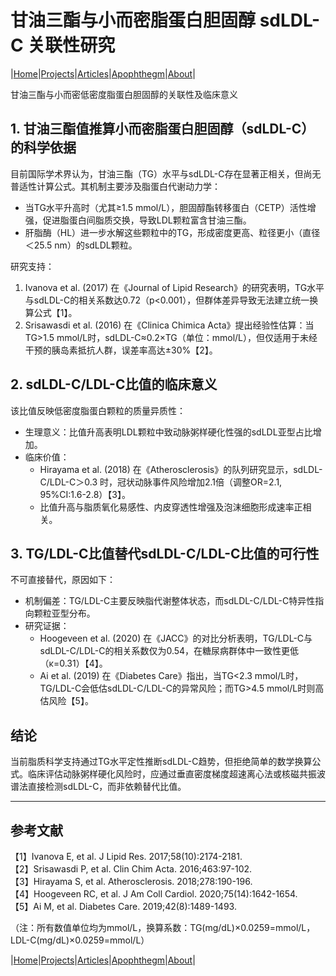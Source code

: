 # 甘油三酯与小而密脂蛋白胆固醇 sdLDL-C 关联性研究

|[Home](/README.md)|[Projects](/projects.md)|[Articles](/articles.md)|[Apophthegm](/apophthegm.md)|[About](/about.md)|

甘油三酯与小而密低密度脂蛋白胆固醇的关联性及临床意义

## 1. 甘油三酯值推算小而密脂蛋白胆固醇（sdLDL-C）的科学依据    

目前国际学术界认为，甘油三酯（TG）水平与sdLDL-C存在显著正相关，但尚无普适性计算公式。其机制主要涉及脂蛋白代谢动力学：    

- 当TG水平升高时（尤其≥1.5 mmol/L），胆固醇酯转移蛋白（CETP）活性增强，促进脂蛋白间脂质交换，导致LDL颗粒富含甘油三酯。    
- 肝脂酶（HL）进一步水解这些颗粒中的TG，形成密度更高、粒径更小（直径＜25.5 nm）的sdLDL颗粒。    

研究支持：

1. Ivanova et al. (2017) 在《Journal of Lipid Research》的研究表明，TG水平与sdLDL-C的相关系数达0.72（p<0.001），但群体差异导致无法建立统一换算公式【1】。    
2. Srisawasdi et al. (2016) 在《Clinica Chimica Acta》提出经验性估算：当TG>1.5 mmol/L时，sdLDL-C≈0.2×TG（单位：mmol/L），但仅适用于未经干预的胰岛素抵抗人群，误差率高达±30%【2】。    

## 2. sdLDL-C/LDL-C比值的临床意义

该比值反映低密度脂蛋白颗粒的质量异质性：

- 生理意义：比值升高表明LDL颗粒中致动脉粥样硬化性强的sdLDL亚型占比增加。
- 临床价值：
  - Hirayama et al. (2018) 在《Atherosclerosis》的队列研究显示，sdLDL-C/LDL-C＞0.3 时，冠状动脉事件风险增加2.1倍（调整OR=2.1, 95%CI:1.6-2.8）【3】。
  - 比值升高与脂质氧化易感性、内皮穿透性增强及泡沫细胞形成速率正相关。

## 3. TG/LDL-C比值替代sdLDL-C/LDL-C比值的可行性

不可直接替代，原因如下：

- 机制偏差：TG/LDL-C主要反映脂代谢整体状态，而sdLDL-C/LDL-C特异性指向颗粒亚型分布。    
- 研究证据：    
  - Hoogeveen et al. (2020) 在《JACC》的对比分析表明，TG/LDL-C与sdLDL-C/LDL-C的相关系数仅为0.54，在糖尿病群体中一致性更低（κ=0.31）【4】。    
  - Ai et al. (2019) 在《Diabetes Care》指出，当TG<2.3 mmol/L时，TG/LDL-C会低估sdLDL-C/LDL-C的异常风险；而TG>4.5 mmol/L时则高估风险【5】。    

## 结论

当前脂质科学支持通过TG水平定性推断sdLDL-C趋势，但拒绝简单的数学换算公式。临床评估动脉粥样硬化风险时，应通过垂直密度梯度超速离心法或核磁共振波谱法直接检测sdLDL-C，而非依赖替代比值。

---

## 参考文献    
【1】Ivanova E, et al. J Lipid Res. 2017;58(10):2174-2181.    
【2】Srisawasdi P, et al. Clin Chim Acta. 2016;463:97-102.    
【3】Hirayama S, et al. Atherosclerosis. 2018;278:190-196.    
【4】Hoogeveen RC, et al. J Am Coll Cardiol. 2020;75(14):1642-1654.    
【5】Ai M, et al. Diabetes Care. 2019;42(8):1489-1493.    

（注：所有数值单位均为mmol/L，换算系数：TG(mg/dL)×0.0259=mmol/L，LDL-C(mg/dL)×0.0259=mmol/L）

|[Home](/README.md)|[Projects](/projects.md)|[Articles](/articles.md)|[Apophthegm](/apophthegm.md)|[About](/about.md)|